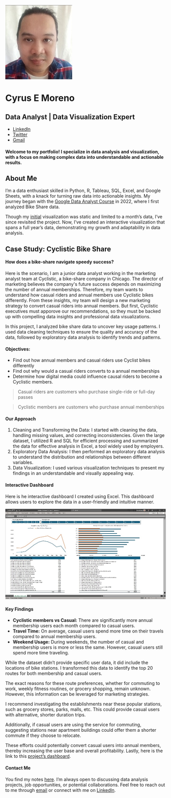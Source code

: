 ![mypic](/github.jpg)

# Cyrus E Moreno
## Data Analyst | Data Visualization Expert
- [Linkedln](https://www.linkedin.com/in/cyrusemoreno/)
- [Twitter](https://twitter.com/CyrusEMoreno)
- [Gmail](mailto:cyrusthegreatmoreno@gmail.com)


#### Welcome to my portfolio! I specialize in data analysis and visualization, with a focus on making complex data into understandable and actionable results.

## About Me

I’m a data enthusiast skilled in Python, R, Tableau, SQL, Excel, and Google Sheets, with a knack for turning raw data into actionable insights. My journey began with the [Google Data Analyst Course](https://www.coursera.org/account/accomplishments/specialization/certificate/ZVCWVNBZ35LT) in 2022, where I first analyzed Bike Share data.

Though my [initial](/old-index.md) visualization was static and limited to a month’s data, I’ve since revisited the project. Now, I’ve created an interactive visualization that spans a full year’s data, demonstrating my growth and adaptability in data analysis.

## Case Study: Cyclistic Bike Share
#### How does a bike-share navigate speedy success?

Here is the scenario, I am a junior data analyst working in the marketing analyst team at Cyclistic, a bike-share company in Chicago. The director of marketing believes the company's future success depends on maximizing the number of annual memberships. Therefore, my team wants to understand how casual riders and annual members use Cyclistic bikes differently. From these insights, my team will design a new marketing strategy to convert casual riders into annual members. But first, Cyclistic executives must apporove our recommendations, so they must be backed up with compelling data insights and professional data visualizations.

In this project, I analyzed bike share data to uncover key usage patterns. I used data cleaning techniques to ensure the quality and accuracy of the data, followed by exploratory data analysis to identify trends and patterns.

#### Objectives:
-	Find out how annual members and casual riders use Cyclist bikes differently
-	Find out why would a casual riders converts to a annual memberships
-	Determine how digital media could influence causal riders to become a Cyclistic members.

> Casual riders are customers who purchase single-ride or full-day passes

> Cyclistic members are customers who purchase annual memberships

#### Our Approach
1. Cleaning and Transforming the Data: I started with cleaning the data, handling missing values, and correcting inconsistencies. Given the large dataset, I utilized R and SQL for efficient processing and summarized the data for effective analysis in Excel, a tool widely used by employers.
2. Exploratory Data Analysis: I then performed an exploratory data analysis to understand the distribution and relationships between different variables.
3. Data Visualization: I used various visualization techniques to present my findings in an understandable and visually appealing way.

#### Interactive Dashboard
Here is he interactive dashboard I created using Excel. This dashboard allows users to explore the data in a user-friendly and intuitive manner.

[![dashboard](/dashboard.jpg)](https://1drv.ms/x/s!AlqOSNWLwB1YiUAwyE4vUIPC8NrR?e=joqo7M)

#### Key Findings
- **Cyclistic members vs Casual:** There are significantly more annual membership users each month compared to casual users.
- **Travel Time:** On average, casual users spend more time on their travels compared to annual membership users.
- **Weekend Usage:** During weekends, the number of casual and membership users is more or less the same. However, casual users still spend more time traveling.

While the dataset didn’t provide specific user data, it did include the locations of bike stations. I transformed this data to identify the top 20 routes for both membership and casual users.

The exact reasons for these route preferences, whether for commuting to work, weekly fitness routines, or grocery shopping, remain unknown. However, this information can be leveraged for marketing strategies.

I recommend investigating the establishments near these popular stations, such as grocery stores, parks, malls, etc. This could provide casual users with alternative, shorter duration trips.

Additionally, if casual users are using the service for commuting, suggesting stations near apartment buildings could offer them a shorter commute if they choose to relocate.

These efforts could potentially convert casual users into annual members, thereby increasing the user base and overall profitability. Lastly, here is the link to this [project’s dashboard](https://1drv.ms/x/s!AlqOSNWLwB1YiUAwyE4vUIPC8NrR?e=joqo7M). 

#### Contact Me
You find my notes [here](https://github.com/CyrusMoreno/alpacas-r-socute/tree/main).  I’m always open to discussing data analysis projects, job opportunities, or potential collaborations. Feel free to reach out to me through [email](mailto:cyrusthegreatmoreno@gmail.com) or connect with me on [Linkedln](https://www.linkedin.com/in/cyrusemoreno/). 
